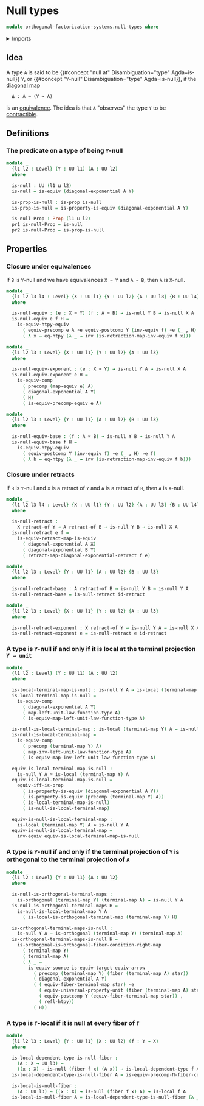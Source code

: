 # Null types

```agda
module orthogonal-factorization-systems.null-types where
```

<details><summary>Imports</summary>

```agda
open import foundation.dependent-pair-types
open import foundation.diagonal-maps-of-types
open import foundation.equivalences
open import foundation.equivalences-arrows
open import foundation.fibers-of-maps
open import foundation.function-extensionality
open import foundation.homotopies
open import foundation.identity-types
open import foundation.logical-equivalences
open import foundation.postcomposition-functions
open import foundation.precomposition-dependent-functions
open import foundation.precomposition-functions
open import foundation.propositions
open import foundation.retracts-of-maps
open import foundation.retracts-of-types
open import foundation.type-arithmetic-unit-type
open import foundation.unit-type
open import foundation.universal-property-equivalences
open import foundation.universal-property-family-of-fibers-of-maps
open import foundation.universal-property-unit-type
open import foundation.universe-levels

open import orthogonal-factorization-systems.local-maps
open import orthogonal-factorization-systems.local-types
open import orthogonal-factorization-systems.orthogonal-maps
```

</details>

## Idea

A type `A` is said to be
{{#concept "null at" Disambiguation="type" Agda=is-null}} `Y`, or
{{#concept "`Y`-null" Disambiguation="type" Agda=is-null}}, if the
[diagonal map](foundation.diagonal-maps-of-types.md)

```text
  Δ : A → (Y → A)
```

is an [equivalence](foundation-core.equivalences.md). The idea is that `A`
"observes" the type `Y` to be
[contractible](foundation-core.contractible-types.md).

## Definitions

### The predicate on a type of being `Y`-null

```agda
module _
  {l1 l2 : Level} (Y : UU l1) (A : UU l2)
  where

  is-null : UU (l1 ⊔ l2)
  is-null = is-equiv (diagonal-exponential A Y)

  is-prop-is-null : is-prop is-null
  is-prop-is-null = is-property-is-equiv (diagonal-exponential A Y)

  is-null-Prop : Prop (l1 ⊔ l2)
  pr1 is-null-Prop = is-null
  pr2 is-null-Prop = is-prop-is-null
```

## Properties

### Closure under equivalences

If `B` is `Y`-null and we have equivalences `X ≃ Y` and `A ≃ B`, then `A` is
`X`-null.

```agda
module _
  {l1 l2 l3 l4 : Level} {X : UU l1} {Y : UU l2} {A : UU l3} {B : UU l4}
  where

  is-null-equiv : (e : X ≃ Y) (f : A ≃ B) → is-null Y B → is-null X A
  is-null-equiv e f H =
    is-equiv-htpy-equiv
      ( equiv-precomp e A ∘e equiv-postcomp Y (inv-equiv f) ∘e (_ , H) ∘e f)
      ( λ x → eq-htpy (λ _ → inv (is-retraction-map-inv-equiv f x)))

module _
  {l1 l2 l3 : Level} {X : UU l1} {Y : UU l2} {A : UU l3}
  where

  is-null-equiv-exponent : (e : X ≃ Y) → is-null Y A → is-null X A
  is-null-equiv-exponent e H =
    is-equiv-comp
      ( precomp (map-equiv e) A)
      ( diagonal-exponential A Y)
      ( H)
      ( is-equiv-precomp-equiv e A)

module _
  {l1 l2 l3 : Level} {Y : UU l1} {A : UU l2} {B : UU l3}
  where

  is-null-equiv-base : (f : A ≃ B) → is-null Y B → is-null Y A
  is-null-equiv-base f H =
    is-equiv-htpy-equiv
      ( equiv-postcomp Y (inv-equiv f) ∘e (_ , H) ∘e f)
      ( λ b → eq-htpy (λ _ → inv (is-retraction-map-inv-equiv f b)))
```

### Closure under retracts

If `B` is `Y`-null and `X` is a retract of `Y` and `A` is a retract of `B`, then
`A` is `X`-null.

```agda
module _
  {l1 l2 l3 l4 : Level} {X : UU l1} {Y : UU l2} {A : UU l3} {B : UU l4}
  where

  is-null-retract :
    X retract-of Y → A retract-of B → is-null Y B → is-null X A
  is-null-retract e f =
    is-equiv-retract-map-is-equiv
      ( diagonal-exponential A X)
      ( diagonal-exponential B Y)
      ( retract-map-diagonal-exponential-retract f e)

module _
  {l1 l2 l3 : Level} {Y : UU l1} {A : UU l2} {B : UU l3}
  where

  is-null-retract-base : A retract-of B → is-null Y B → is-null Y A
  is-null-retract-base = is-null-retract id-retract

module _
  {l1 l2 l3 : Level} {X : UU l1} {Y : UU l2} {A : UU l3}
  where

  is-null-retract-exponent : X retract-of Y → is-null Y A → is-null X A
  is-null-retract-exponent e = is-null-retract e id-retract
```

### A type is `Y`-null if and only if it is local at the terminal projection `Y → unit`

```agda
module _
  {l1 l2 : Level} (Y : UU l1) (A : UU l2)
  where

  is-local-terminal-map-is-null : is-null Y A → is-local (terminal-map Y) A
  is-local-terminal-map-is-null =
    is-equiv-comp
      ( diagonal-exponential A Y)
      ( map-left-unit-law-function-type A)
      ( is-equiv-map-left-unit-law-function-type A)

  is-null-is-local-terminal-map : is-local (terminal-map Y) A → is-null Y A
  is-null-is-local-terminal-map =
    is-equiv-comp
      ( precomp (terminal-map Y) A)
      ( map-inv-left-unit-law-function-type A)
      ( is-equiv-map-inv-left-unit-law-function-type A)

  equiv-is-local-terminal-map-is-null :
    is-null Y A ≃ is-local (terminal-map Y) A
  equiv-is-local-terminal-map-is-null =
    equiv-iff-is-prop
      ( is-property-is-equiv (diagonal-exponential A Y))
      ( is-property-is-equiv (precomp (terminal-map Y) A))
      ( is-local-terminal-map-is-null)
      ( is-null-is-local-terminal-map)

  equiv-is-null-is-local-terminal-map :
    is-local (terminal-map Y) A ≃ is-null Y A
  equiv-is-null-is-local-terminal-map =
    inv-equiv equiv-is-local-terminal-map-is-null
```

### A type is `Y`-null if and only if the terminal projection of `Y` is orthogonal to the terminal projection of `A`

```agda
module _
  {l1 l2 : Level} {Y : UU l1} {A : UU l2}
  where

  is-null-is-orthogonal-terminal-maps :
    is-orthogonal (terminal-map Y) (terminal-map A) → is-null Y A
  is-null-is-orthogonal-terminal-maps H =
    is-null-is-local-terminal-map Y A
      ( is-local-is-orthogonal-terminal-map (terminal-map Y) H)

  is-orthogonal-terminal-maps-is-null :
    is-null Y A → is-orthogonal (terminal-map Y) (terminal-map A)
  is-orthogonal-terminal-maps-is-null H =
    is-orthogonal-is-orthogonal-fiber-condition-right-map
      ( terminal-map Y)
      ( terminal-map A)
      ( λ _ →
        is-equiv-source-is-equiv-target-equiv-arrow
          ( precomp (terminal-map Y) (fiber (terminal-map A) star))
          ( diagonal-exponential A Y)
          ( ( equiv-fiber-terminal-map star) ∘e
            ( equiv-universal-property-unit (fiber (terminal-map A) star)) ,
            ( equiv-postcomp Y (equiv-fiber-terminal-map star)) ,
            ( refl-htpy))
          ( H))
```

### A type is `f`-local if it is null at every fiber of `f`

```agda
module _
  {l1 l2 l3 : Level} {Y : UU l1} {X : UU l2} (f : Y → X)
  where

  is-local-dependent-type-is-null-fiber :
    (A : X → UU l3) →
    ((x : X) → is-null (fiber f x) (A x)) → is-local-dependent-type f A
  is-local-dependent-type-is-null-fiber A = is-equiv-precomp-Π-fiber-condition

  is-local-is-null-fiber :
    (A : UU l3) → ((x : X) → is-null (fiber f x) A) → is-local f A
  is-local-is-null-fiber A = is-local-dependent-type-is-null-fiber (λ _ → A)
```
